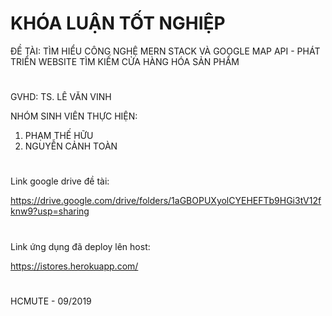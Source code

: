 # KHÓA LUẬN TỐT NGHIỆP
ĐỀ TÀI: TÌM HIỂU CÔNG NGHỆ MERN STACK VÀ GOOGLE MAP API - PHÁT TRIỂN WEBSITE TÌM KIẾM CỬA HÀNG HÓA SẢN PHẨM
# 
GVHD: TS. LÊ VĂN VINH

NHÓM SINH VIÊN THỰC HIỆN:
1. PHẠM THẾ HỮU
2. NGUYỄN CẢNH TOÀN
# 
Link google drive đề tài:

https://drive.google.com/drive/folders/1aGBOPUXyolCYEHEFTb9HGi3tV12fknw9?usp=sharing
# 
Link ứng dụng đã deploy lên host:

https://istores.herokuapp.com/
#
HCMUTE - 09/2019

